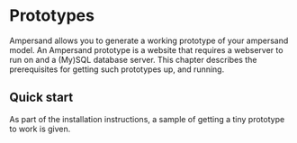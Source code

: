 # Prototypes

Ampersand allows you to generate a working prototype of your ampersand model. An Ampersand prototype is a website that requires a webserver to run on and a (My)SQL database server. This chapter describes the prerequisites for getting such prototypes up, and running.

## Quick start
As part of the installation instructions, a sample of getting a tiny prototype to work is given. 



